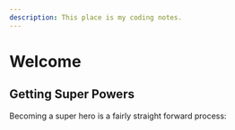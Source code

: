 ```yaml
---
description: This place is my coding notes.
---
```


# Welcome

## Getting Super Powers

Becoming a super hero is a fairly straight forward process:





